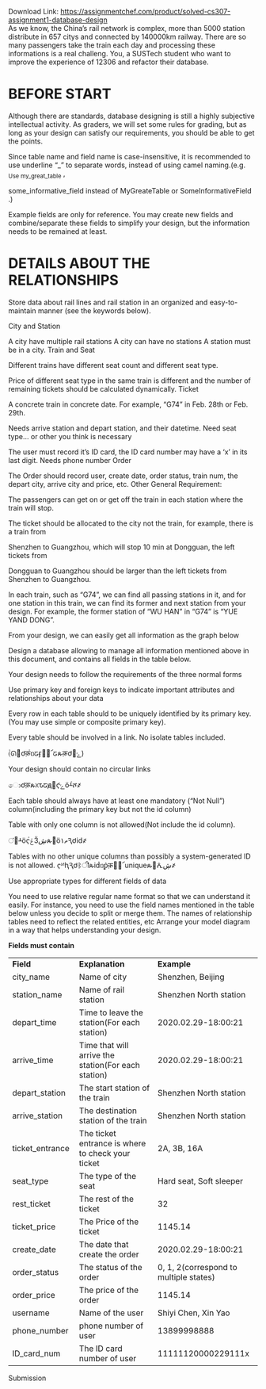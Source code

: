 Download Link: https://assignmentchef.com/product/solved-cs307-assignment1-database-design
<br>
As we know, the China’s rail network is complex, more than 5000 station distribute in 657 citys and connected by 140000km railway. There are so many passengers take the train each day and processing these informations is a real challeng. You, a SUSTech student who want to improve the experience of 12306 and refactor their database.

<h1>BEFORE START</h1>

Although there are standards, database designing is still a highly subjective intellectual activity. As graders, we will set some rules for grading, but as long as your design can satisfy our requirements, you should be able to get the points.

Since table name and field name is case-insensitive, it is recommended to use underline “_” to separate words, instead of using camel naming.(e.g. <sub>Use my_great_table</sub> ,

some_informative_field instead of MyGreateTable or SomeInformativeField .)

Example fields are only for reference. You may create new fields and combine/separate these fields to simplify your design, but the information needs to be remained at least.

<h1>DETAILS ABOUT THE RELATIONSHIPS</h1>

Store data about rail lines and rail station in an organized and easy-to-maintain manner (see the keywords below).

City and Station

A city have multiple rail stations A city can have no stations A station must be in a city. Train and Seat

Different trains have different seat count and different seat type.

Price of different seat type in the same train is different and the number of remaining tickets should be calculated dynamically. Ticket

A concrete train in concrete date. For example, “G74” in Feb. 28th or Feb. 29th.

Needs arrive station and depart station, and their datetime. Need seat type… or other you think is necessary

The user must record it’s ID card, the ID card number may have a ‘x’ in its last digit. Needs phone number Order

The Order should record user, create date, order status, train num, the depart city, arrive city and price, etc. Other General Requirement:

The passengers can get on or get off the train in each station where the train will stop.

The ticket should be allocated to the city not the train, for example, there is a train from

Shenzhen to Guangzhou, which will stop 10 min at Dongguan, the left tickets from

Dongguan to Guangzhou should be larger than the left tickets from Shenzhen to Guangzhou.

In each train, such as “G74”, we can find all passing stations in it, and for one station in this train, we can find its former and next station from your design. For example, the former station of “WU HAN” in “G74” is “YUE YAND DONG”.

From your design, we can easily get all information as the graph below

Design a database allowing to manage all information mentioned above in this document, and contains all fields in the table below.

Your design needs to follow the requirements of the three normal forms

Use primary key and foreign keys to indicate important attributes and relationships about your data

Every row in each table should to be uniquely identified by its primary key.(You may use simple or composite primary key).

Every table should be involved in a link. No isolate tables included.

(ํᘏ౲҅Ძक़ํᥝᤒӻྯٌ՜ᤒጱक़Ძ೰ݻ)

Your design should contain no circular links

ොᲫक़ጱᳵԏᤒԭ੒ҁݻ҅ӧᚆํሾ҂

Each table should always have at least one mandatory (“Not Null”) column(including the primary key but not the id column)

Table with only one column is not allowed(Not include the id column).

ࣁਂᚆӧҁݝํӞڜጱᤒ҅ӧ۱ތԆᲫid҂

Tables with no other unique columns than possibly a system-generated ID is not allowed. ҁᴻԧԆᲫᛔीጱidํᥝᵱ҅क़ԏٌ՜uniqueጱ๳ᕅڜ҂

Use appropriate types for different fields of data

You need to use relative regular name format so that we can understand it easily. For instance, you need to use the field names mentioned in the table below unless you decide to split or merge them. The names of relationship tables need to reflect the related entities, etc               Arrange your model diagram in a way that helps understanding your design.

<strong>Fields must contain</strong>

<table width="629">

 <tbody>

  <tr>

   <td width="129"><strong>Field</strong></td>

   <td width="282"><strong>Explanation</strong></td>

   <td width="219"><strong>Example</strong></td>

  </tr>

  <tr>

   <td width="129">city_name</td>

   <td width="282">Name of city</td>

   <td width="219">Shenzhen, Beijing</td>

  </tr>

  <tr>

   <td width="129">station_name</td>

   <td width="282">Name of rail station</td>

   <td width="219">Shenzhen North station</td>

  </tr>

  <tr>

   <td width="129">depart_time</td>

   <td width="282">Time to leave the station(For each station)</td>

   <td width="219">2020.02.29-18:00:21</td>

  </tr>

  <tr>

   <td width="129">arrive_time</td>

   <td width="282">Time that will arrive the station(For each station)</td>

   <td width="219">2020.02.29-18:00:21</td>

  </tr>

  <tr>

   <td width="129">depart_station</td>

   <td width="282">The start station of the train</td>

   <td width="219">Shenzhen North station</td>

  </tr>

  <tr>

   <td width="129">arrive_station</td>

   <td width="282">The destination station of the train</td>

   <td width="219">Shenzhen North station</td>

  </tr>

  <tr>

   <td width="129">ticket_entrance</td>

   <td width="282">The ticket entrance is where to check your ticket</td>

   <td width="219">2A, 3B, 16A</td>

  </tr>

  <tr>

   <td width="129">seat_type</td>

   <td width="282">The type of the seat</td>

   <td width="219">Hard seat, Soft sleeper</td>

  </tr>

  <tr>

   <td width="129">rest_ticket</td>

   <td width="282">The rest of the ticket</td>

   <td width="219">32</td>

  </tr>

  <tr>

   <td width="129">ticket_price</td>

   <td width="282">The Price of the ticket</td>

   <td width="219">1145.14</td>

  </tr>

  <tr>

   <td width="129">create_date</td>

   <td width="282">The date that create the order</td>

   <td width="219">2020.02.29-18:00:21</td>

  </tr>

  <tr>

   <td width="129">order_status</td>

   <td width="282">The status of the order</td>

   <td width="219">0, 1, 2(correspond to multiple states)</td>

  </tr>

  <tr>

   <td width="129">order_price</td>

   <td width="282">The price of the order</td>

   <td width="219">1145.14</td>

  </tr>

  <tr>

   <td width="129">username</td>

   <td width="282">Name of the user</td>

   <td width="219">Shiyi Chen, Xin Yao</td>

  </tr>

  <tr>

   <td width="129">phone_number</td>

   <td width="282">phone number of user</td>

   <td width="219">13899998888</td>

  </tr>

  <tr>

   <td width="129">ID_card_num</td>

   <td width="282">The ID card number of user</td>

   <td width="219">11111120000229111x</td>

  </tr>

 </tbody>

</table>

Submission